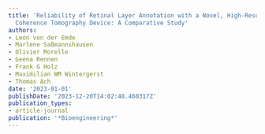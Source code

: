 ```yaml
---
title: 'Reliability of Retinal Layer Annotation with a Novel, High-Resolution Optical
  Coherence Tomography Device: A Comparative Study'
authors:
- Leon von der Emde
- Marlene Saßmannshausen
- Olivier Morelle
- Geena Rennen
- Frank G Holz
- Maximilian WM Wintergerst
- Thomas Ach
date: '2023-01-01'
publishDate: '2023-12-20T14:02:48.460317Z'
publication_types:
- article-journal
publication: '*Bioengineering*'
---
```

